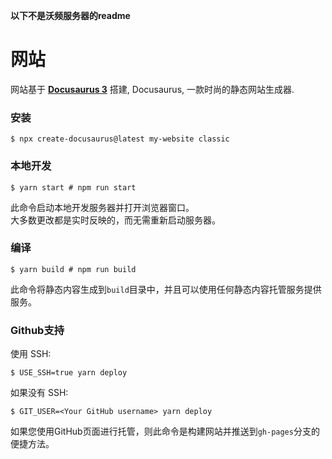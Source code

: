 **以下不是沃频服务器的readme**

# 网站

网站基于 **[Docusaurus 3](https://docusaurus.io/)** 搭建, Docusaurus, 一款时尚的静态网站生成器.

### 安装

```
$ npx create-docusaurus@latest my-website classic
```

### 本地开发

```
$ yarn start # npm run start
```

此命令启动本地开发服务器并打开浏览器窗口。  
大多数更改都是实时反映的，而无需重新启动服务器。

### 编译

```
$ yarn build # npm run build
```

此命令将静态内容生成到`build`目录中，并且可以使用任何静态内容托管服务提供服务。

### Github支持

使用 SSH:  

```
$ USE_SSH=true yarn deploy
```

如果没有 SSH:  

```
$ GIT_USER=<Your GitHub username> yarn deploy
```

如果您使用GitHub页面进行托管，则此命令是构建网站并推送到`gh-pages`分支的便捷方法。
